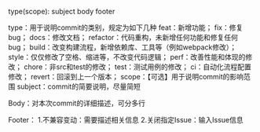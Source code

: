type(scope): subject
body
footer

type：用于说明commit的类别，规定为如下几种
    feat：新增功能；
    fix：修复bug；
    docs：修改文档；
    refactor：代码重构，未新增任何功能和修复任何bug；
    build：改变构建流程，新增依赖库、工具等（例如webpack修改）；
    style：仅仅修改了空格、缩进等，不改变代码逻辑；
    perf：改善性能和体现的修改；
    chore：非src和test的修改；
    test：测试用例的修改；
    ci：自动化流程配置修改；
    revert：回滚到上一个版本；
scope：【可选】用于说明commit的影响范围
subject：commit的简要说明，尽量简短

Body：对本次commit的详细描述，可分多行

Footer：
1.不兼容变动：需要描述相关信息
2.关闭指定Issue：输入Issue信息

